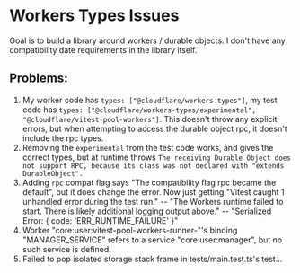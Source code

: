 # Workers Types Issues
Goal is to build a library around workers / durable objects. I don't have any compatibility date requirements in the library itself.

## Problems:
1. My worker code has `types: ["@cloudflare/workers-types"]`, my test code has `types: ["@cloudflare/workers-types/experimental", "@cloudflare/vitest-pool-workers"]`. This doesn't throw any explicit errors, but when attempting to access the durable object rpc, it doesn't include the rpc types.
2. Removing the `experimental` from the test code works, and gives the correct types, but at runtime throws `The receiving Durable Object does not support RPC, because its class was not declared with "extends DurableObject".`
3. Adding `rpc` compat flag says "The compatibility flag rpc became the default", but it does change the error. Now just getting "Vitest caught 1 unhandled error during the test run." -- "The Workers runtime failed to start. There is likely additional logging output above." -- "Serialized Error: { code: 'ERR_RUNTIME_FAILURE' }"
4. Worker "core:user:vitest-pool-workers-runner-"'s binding "MANAGER_SERVICE" refers to a service "core:user:manager", but no such service is defined.
5. Failed to pop isolated storage stack frame in tests/main.test.ts's test...
